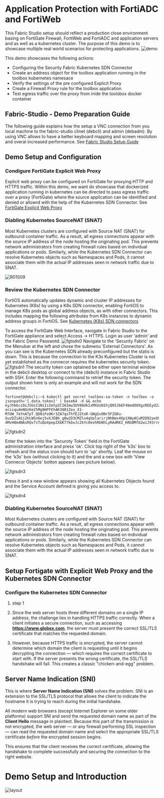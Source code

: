 # Application Protection with FortiADC and FortiWeb

This Fabric Studio setup should reflect a production close environment basing on FortiGate Firewall, FortiWeb and FortiADC and application servers and as well as a kubernetes cluster. The purpose of this demo is to showcase multiple real world scenarios for protecting applications. 
![demo](images/demo.jpg)

This demo showcases the following actions:
- Configuring the Security Fabric Kubernetes SDN Connector
- Create an address object for the toolbox application running in the toolbox kubernetes namesace
- Verify the settings of the pre configured Explicit Proxy
- Create a Firewall Proxy rule for the toolbox application 
- Test egress traffic over the proxy from inide the toolsbox docker container

## Fabric-Studio - Demo Preparation Guide
The following guide explains how the setup a VNC connection from you local machine to the fabric-studio clinet (debcli) and admin (debadm). By using VNC allows to have a better keyboard mapping and screen resolution and overal increased performance. See [Fabric Studio Setup Guide](fabric-studio-demo-setup-guide.md)

## Demo Setup and Configuration
### Condigure FortiGate Explicit Web Proxy
Explicit web proxy can be configured on FortiGate for proxying HTTP and HTTPS traffic. Within this demo, we want do showcase that dockerized application running in kubernetes can be directed to pass egress traffic over a proxy (FortiGate) where the source application can be identified and denied or allowrd with the help of the Kubernetes SDN Connector. See [FortiGate Explicit Web Proxy](https://docs.fortinet.com/document/fortigate/7.6.2/administration-guide/300428/explicit-web-proxy)

### Diabling Kubernetes SourceNAT (SNAT) 
Most Kubernetes clusters are configured with Source NAT (SNAT) for outbound container traffic. As a result, all egress connections appear with the source IP address of the node hosting the originating pod. This prevents network administrators from creating firewall rules based on individual applications or pods.  Similarly, while the Kubernetes SDN Connector can resolve Kubernetes objects such as Namespaces and Pods, it cannot associate them with the actual IP addresses seen in network traffic due to SNAT.

![R01S09](images/R01S09.jpg)


### Review the Kubernetes SDN Connector
FortiOS automatically updates dynamic and cluster IP addresses for Kubernetes (K8s) by using a K8s SDN connector, enabling FortiOS to manage K8s pods as global address objects, as with other connectors. This includes mapping the following attributes from K8s instances to dynamic address groups in FortiOS.  See [Kubernetes (K8s) SDN connectors](https://docs.fortinet.com/document/fortigate/7.6.0/administration-guide/726316/kubernetes-k8s-sdn-connectors)

To access the FortiGate Web Interface, navigate in Fabric Studio to the FortiGate appliance and select Access -> HTTPS. Login as user 'admin' and the Fabric Demo Passwotd.
![fgtsdn0](images/fgtsdn0.jpg)
Navigate to the 'Security Fabric' on the Menubar at the left and chose the submenu 'External Connectors'. As you can see is the Kubernetes SDN already preconfigured but the statis is down. This is because the connection to the K3s Kubernetes Cluster is not yet established as the connecor requires the kubernetes security token. 
![fgtsdn1](images/fgtsdn1.jpg)
The security token can optained be either open terminal window in the debcli desktop or connect to the )debcli) instance in Fabric Studio with SSH. Enter the following command to retrief the security token. The output shown here is only an example and will not work for the SDN connector.

```
fortinet@debcli:~$ kubectl get secret toolbox-sa-token -n toolbox -o jsonpath='{.data.token}' | base64 -d && echo
eyJhbGciOiJSUzI1NiIsImtpZCI6Imw3UV80dkIxMXUzN1hjQ05JbEF4bmdOOXgzREEyd2ZVSWp0M0RSdjh6bzgifQ.eyJpc3MiOiJrdWJlcm5ldGVzL3NlcnZpY2VhY2NvdW50Iiwia3ViZXJuZXRlcy5pby9zZXJ2aWNlYWNjb3VudC9uYW1lc3BhY2UiOiJ0b29sYm94Iiwia3ViZXJuZXRlcy5pby9zZXJ2aWNlYWNjb3VudC9zZWNyZXQubmFtZSI6InRvb2xib3gtc2EtdG9rZW4iLCJrdWJlcm5ldGVzLmlvL3NlcnZpY2VhY2NvdW50L3NlcnZpY2UtYWNjb3VudC5uYW1lIjoidG9vbGJveC1zYSIsImt1YmVybmV0ZXMuaW8vc2VydmljZWFjY291bnQvc2VydmljZS1hY2NvdW50LnVpZCI6ImExYTdkYTMzLTAyZTktNDE4OC05ZmIyLTQyNjMyOTIxOWU5OCIsInN1YiI6InN5c3RlbTpzZXJ2aWNlYWNjb3VudDp0b29sYm94OnRvb2xib3gtc2EifQ.JOVVPwjSsawUeHH7FkgqGJvcn-acsiqudeNOzKe25Mg0HPFEhAK3801Zex_X1-M7UW_7eYnATpT_QD0iFo9Kr3ZA7qsThfEJZtoR-GNgGvONr5FZGKu-GuzDZiASj2hLWSn6ejSvkJEB6_g0w2D3CMZlo4qVplarirjNhBmv4Op1XWyACuM2D92axU9y2zYsxhLiwguTw6wewj_CZSMFLuzDdLtsHLDj8WBezGKbX_TSU4JRtCKA3q5dUJOIqI60LmjBql94LEjpkP-4MvH8m4NAsRQv7sTuQoXpepZXbK77kbxJc2kYc0evhRbNhLyRAdRKI_KRG0Mfb2wiJ93rrA
```

![fgtsdn2](images/fgtsdn2.jpg)

Enter the token into the 'Securoty Token' field in the FortiGate administration interface and press 'ok'. Click top right of the 'k3s' box to refresh and the status icon should turn to 'up' shortly. Leaf the mouse on the 'k3s' box (without clicking to it) and the and a new box with 'View Connecor Objects' botton appears (see picture below). 

![fgtsdn3](images/fgtsdn3.jpg)

Press it and a new window appears showing all Kubernetes Objects found and the Service Account defined is giving you access to.

![fgtsdn4](images/fgtsdn4.jpg)

### Diabling Kubernetes SourceNAT (SNAT)
Most Kubernetes clusters are configured with Source NAT (SNAT) for outbound container traffic. As a result, all egress connections appear with the source IP address of the node hosting the originating pod. This prevents network administrators from creating firewall rules based on individual applications or pods.  Similarly, while the Kubernetes SDN Connector can resolve Kubernetes objects such as Namespaces and Pods, it cannot associate them with the actual IP addresses seen in network traffic due to SNAT.

## Setup Fortigate with Explicit Web Proxy and the Kubernetes SDN Connector
### Configure the Kubernetes SDN Connector


1. step 1

2.  Since the web server hosts three different domains on a single IP address, the challenge lies in handling HTTPS traffic correctly. When a client initiates a secure connection, such as accessing **https://www.globex.com**, the server must present the correct SSL/TLS certificate that matches the requested domain.

3. However, because HTTPS traffic is encrypted, the server cannot determine which domain the client is requesting until it begins decrypting the connection — which requires the correct certificate to start with. If the server presents the wrong certificate, the SSL/TLS handshake will fail. This creates a classic "chicken-and-egg" problem.

## Server Name Indication (SNI)

This is where **Server Name Indication (SNI)** solves the problem. SNI is an extension to the SSL/TLS protocol that allows the client to indicate the hostname it is trying to reach during the initial handshake.

All modern web browsers (except Internet Explorer on some older platforms) support SNI and send the requested domain name as part of the **Client Hello** message in plaintext. Because this part of the transmission is not encrypted, the web server — or any firewall performing SSL inspection — can read the requested domain name and select the appropriate SSL/TLS certificate *before* the encrypted session begins.

This ensures that the client receives the correct certificate, allowing the handshake to complete successfully and securing the connection to the right website.

# Demo Setup and Introduction

![layout](https://raw.githubusercontent.com/pivotal-sadubois/fabric-studio/main/demos/fortinet-sni-based-cert-selection/images/layout.png)





